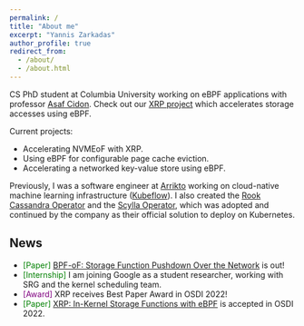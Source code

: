 ```yaml
---
permalink: /
title: "About me"
excerpt: "Yannis Zarkadas"
author_profile: true
redirect_from:
  - /about/
  - /about.html
---
```


CS PhD student at Columbia University working on eBPF applications with
professor [Asaf Cidon](https://www.asafcidon.com/). Check out our
[XRP project](https://github.com/xrp-project/XRP/blob/main/XRP%20Draft.pdf)
which accelerates storage accesses using eBPF.

Current projects:
- Accelerating NVMEoF with XRP.
- Using eBPF for configurable page cache eviction.
- Accelerating a networked key-value store using eBPF.

Previously, I was a software engineer at [Arrikto](https://arrikto.com/) working
on cloud-native machine learning infrastructure
([Kubeflow](http://kubeflow.org/)). I also created the
[Rook Cassandra Operator](https://github.com/rook/cassandra) and the
[Scylla Operator](https://github.com/scylladb/scylla-operator/), which was
adopted and continued by the company as their official solution to deploy on
Kubernetes.


## News

- <span style="color:green">[Paper]</span> [BPF-oF: Storage Function Pushdown Over the Network](https://arxiv.org/abs/2312.06808) is out!
- <span style="color:green">[Internship]</span> I am joining Google as a student researcher, working with SRG and the kernel scheduling team.
- <span style="color:purple">[Award]</span> XRP receives Best Paper Award in OSDI 2022!
- <span style="color:green">[Paper]</span> [XRP: In-Kernel Storage Functions with eBPF](https://www.usenix.org/conference/osdi22/presentation/zhong) is accepted in OSDI 2022.
